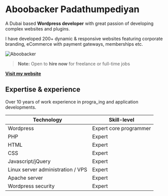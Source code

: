 # Aboobacker Padathumpediyan

A Dubai based **Wordpress developer** with great passion of developing complex websites and plugins.

I have developed 200+ dynamic & responsive websites featuring corporate branding, eCommerce with payment gateways, memberships etc.

![Aboobacker](https://aboobacker.com/assets/images/header/aboobacker.jpg)

> **Note:** Open to **hire now** for freelance or full-time jobs

 [**Visit my website**](https://www.aboobacker.com)

## Expertise & experience

Over 10 years of work experience in progra,,ing and application developments.

|Technology                |Skill-level                          |
|----------------|-------------------------------|
|Wordpress|Expert core programmer           |
|PHP          |Expert            |
|HTML          |Expert|
|CSS          |Expert|
|Javascript/jQuery          |Expert|
|Linux server administration / VPS          |Expert|
|Apache server          |Expert|
|Wordpress security         |Expert|
